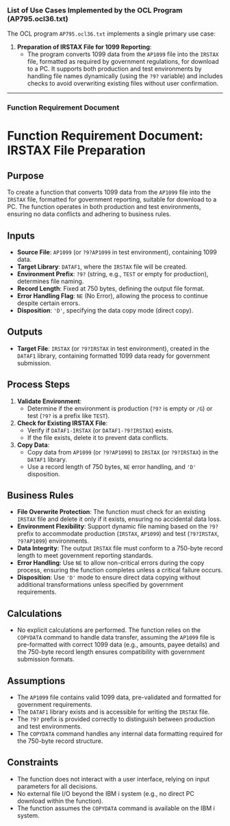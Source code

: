 ### List of Use Cases Implemented by the OCL Program (AP795.ocl36.txt)

The OCL program `AP795.ocl36.txt` implements a single primary use case:

1. **Preparation of IRSTAX File for 1099 Reporting**:
   - The program converts 1099 data from the `AP1099` file into the `IRSTAX` file, formatted as required by government regulations, for download to a PC. It supports both production and test environments by handling file names dynamically (using the `?9?` variable) and includes checks to avoid overwriting existing files without user confirmation.

---

### Function Requirement Document



# Function Requirement Document: IRSTAX File Preparation

## Purpose
To create a function that converts 1099 data from the `AP1099` file into the `IRSTAX` file, formatted for government reporting, suitable for download to a PC. The function operates in both production and test environments, ensuring no data conflicts and adhering to business rules.

## Inputs
- **Source File**: `AP1099` (or `?9?AP1099` in test environment), containing 1099 data.
- **Target Library**: `DATAF1`, where the `IRSTAX` file will be created.
- **Environment Prefix**: `?9?` (string, e.g., `TEST` or empty for production), determines file naming.
- **Record Length**: Fixed at 750 bytes, defining the output file format.
- **Error Handling Flag**: `NE` (No Error), allowing the process to continue despite certain errors.
- **Disposition**: `'D'`, specifying the data copy mode (direct copy).

## Outputs
- **Target File**: `IRSTAX` (or `?9?IRSTAX` in test environment), created in the `DATAF1` library, containing formatted 1099 data ready for government submission.

## Process Steps
1. **Validate Environment**:
   - Determine if the environment is production (`?9?` is empty or `/G`) or test (`?9?` is a prefix like `TEST`).
2. **Check for Existing IRSTAX File**:
   - Verify if `DATAF1-IRSTAX` (or `DATAF1-?9?IRSTAX`) exists.
   - If the file exists, delete it to prevent data conflicts.
3. **Copy Data**:
   - Copy data from `AP1099` (or `?9?AP1099`) to `IRSTAX` (or `?9?IRSTAX`) in the `DATAF1` library.
   - Use a record length of 750 bytes, `NE` error handling, and `'D'` disposition.

## Business Rules
- **File Overwrite Protection**: The function must check for an existing `IRSTAX` file and delete it only if it exists, ensuring no accidental data loss.
- **Environment Flexibility**: Support dynamic file naming based on the `?9?` prefix to accommodate production (`IRSTAX`, `AP1099`) and test (`?9?IRSTAX`, `?9?AP1099`) environments.
- **Data Integrity**: The output `IRSTAX` file must conform to a 750-byte record length to meet government reporting standards.
- **Error Handling**: Use `NE` to allow non-critical errors during the copy process, ensuring the function completes unless a critical failure occurs.
- **Disposition**: Use `'D'` mode to ensure direct data copying without additional transformations unless specified by government requirements.

## Calculations
- No explicit calculations are performed. The function relies on the `COPYDATA` command to handle data transfer, assuming the `AP1099` file is pre-formatted with correct 1099 data (e.g., amounts, payee details) and the 750-byte record length ensures compatibility with government submission formats.

## Assumptions
- The `AP1099` file contains valid 1099 data, pre-validated and formatted for government requirements.
- The `DATAF1` library exists and is accessible for writing the `IRSTAX` file.
- The `?9?` prefix is provided correctly to distinguish between production and test environments.
- The `COPYDATA` command handles any internal data formatting required for the 750-byte record structure.

## Constraints
- The function does not interact with a user interface, relying on input parameters for all decisions.
- No external file I/O beyond the IBM i system (e.g., no direct PC download within the function).
- The function assumes the `COPYDATA` command is available on the IBM i system.


